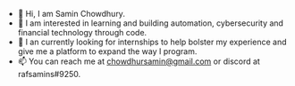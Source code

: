 - 👋 Hi, I am Samin Chowdhury.
- 👀 I am interested in learning and building automation, cybersecurity and financial technology through code.
- 🌱 I an currently looking for internships to help bolster my experience and give me a platform to expand the way I program.
- 📫 You can reach me at chowdhursamin@gmail.com or discord at rafsamins#9250. 

<!---
rafsamins/rafsamins is a ✨ special ✨ repository because its `README.md` (this file) appears on your GitHub profile.
You can click the Preview link to take a look at your changes.
--->
